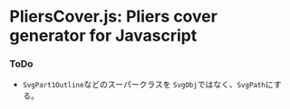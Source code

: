 # PliersCover.js: Pliers cover generator for Javascript

### ToDo

* ``SvgPart1Outline``などのスーパークラスを
``SvgObj``ではなく、``SvgPath``にする。


